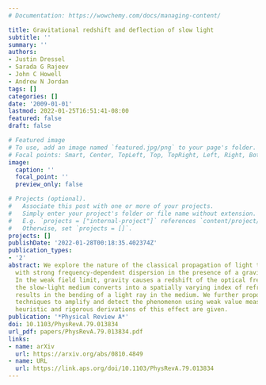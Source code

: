 ```yaml
---
# Documentation: https://wowchemy.com/docs/managing-content/

title: Gravitational redshift and deflection of slow light
subtitle: ''
summary: ''
authors:
- Justin Dressel
- Sarada G Rajeev
- John C Howell
- Andrew N Jordan
tags: []
categories: []
date: '2009-01-01'
lastmod: 2022-01-25T16:51:41-08:00
featured: false
draft: false

# Featured image
# To use, add an image named `featured.jpg/png` to your page's folder.
# Focal points: Smart, Center, TopLeft, Top, TopRight, Left, Right, BottomLeft, Bottom, BottomRight.
image:
  caption: ''
  focal_point: ''
  preview_only: false

# Projects (optional).
#   Associate this post with one or more of your projects.
#   Simply enter your project's folder or file name without extension.
#   E.g. `projects = ["internal-project"]` references `content/project/deep-learning/index.md`.
#   Otherwise, set `projects = []`.
projects: []
publishDate: '2022-01-28T00:18:35.402374Z'
publication_types:
- '2'
abstract: We explore the nature of the classical propagation of light through media
  with strong frequency-dependent dispersion in the presence of a gravitational field.
  In the weak field limit, gravity causes a redshift of the optical frequency, which
  the slow-light medium converts into a spatially varying index of refraction. This
  results in the bending of a light ray in the medium. We further propose experimental
  techniques to amplify and detect the phenomenon using weak value measurements. Independent
  heuristic and rigorous derivations of this effect are given.
publication: '*Physical Review A*'
doi: 10.1103/PhysRevA.79.013834
url_pdf: papers/PhysRevA.79.013834.pdf
links:
- name: arXiv
  url: https://arxiv.org/abs/0810.4849
- name: URL
  url: https://link.aps.org/doi/10.1103/PhysRevA.79.013834
---
```


